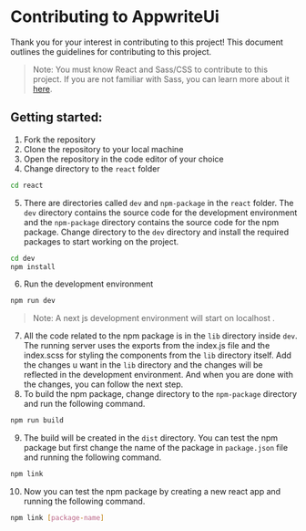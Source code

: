 # Contributing to AppwriteUi
Thank you for your interest in contributing to this project! This document outlines the guidelines for contributing to this project.

>Note: You must know React and Sass/CSS to contribute to this project. If you are not familiar with Sass, you can learn more about it [here](https://www.youtube.com/watch?v=akDIJa0AP5c).

## Getting started: 
1. Fork the repository
2. Clone the repository to your local machine
3. Open the repository in the code editor of your choice
4. Change directory to the `react` folder
```bash
cd react
```
5. There are directories called `dev` and `npm-package` in the `react` folder. The `dev` directory contains the source code for the development environment and the `npm-package` directory contains the source code for the npm package. Change directory to the `dev` directory and install the required packages to start working on the project.
```bash
cd dev
npm install
```
6. Run the development environment
```bash
npm run dev
```
> Note: A next js development environment will start on localhost . 
7. All the code related to the npm package is in the `lib` directory inside `dev`. The running server uses the exports from the index.js file  and the index.scss for styling the components from the `lib` directory itself. Add the changes u want in the `lib` directory and the changes will be reflected in the development environment. And when you are done with the changes, you can follow the next step.
8. To build the npm package, change directory to the `npm-package` directory and run the following command.
```bash
npm run build
```
9. The build will be created in the `dist` directory. You can test the npm package but first change the name of the package in `package.json` file  and running the following command.
```bash
npm link  
``` 
10. Now you can test the npm package by creating a new react app and running the following command.
```bash
npm link [package-name]
```



